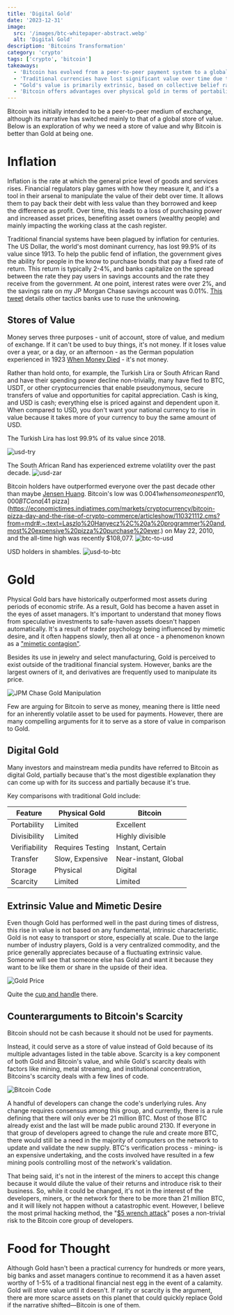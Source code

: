 ```yaml
---
title: 'Digital Gold'
date: '2023-12-31'
image:
  src: '/images/btc-whitepaper-abstract.webp'
  alt: 'Digital Gold'
description: 'Bitcoins Transformation'
category: 'crypto'
tags: ['crypto', 'bitcoin']
takeaways:
  - 'Bitcoin has evolved from a peer-to-peer payment system to a global store of value.'
  - 'Traditional currencies have lost significant value over time due to inflation.'
  - "Gold's value is primarily extrinsic, based on collective belief rather than intrinsic utility."
  - 'Bitcoin offers advantages over physical gold in terms of portability, divisibility, and verifiability.'
---
```


Bitcoin was initially intended to be a peer-to-peer medium of exchange, although its narrative has switched mainly to that of a global store of value. Below is an exploration of why we need a store of value and why Bitcoin is better than Gold at being one.

# Inflation

Inflation is the rate at which the general price level of goods and services rises. Financial regulators play games with how they measure it, and it's a tool in their arsenal to manipulate the value of their debt over time. It allows them to pay back their debt with less value than they borrowed and keep the difference as profit. Over time, this leads to a loss of purchasing power and increased asset prices, benefiting asset owners (wealthy people) and mainly impacting the working class at the cash register.

Traditional financial systems have been plagued by inflation for centuries. The US Dollar, the world's most dominant currency, has lost 99.9% of its value since 1913. To help the public fend of inflation, the government gives the ability for people in the know to purchase bonds that pay a fixed rate of return. This return is typically 2-4%, and banks capitalize on the spread between the rate they pay users in savings accounts and the rate they receive from the government. At one point, interest rates were over 2%, and the savings rate on my JP Morgan Chase savings account was 0.01%. [This tweet](https://x.com/zacharyr0th/status/1829654300450009530) details other tactics banks use to ruse the unknowing.

## Stores of Value

Money serves three purposes - unit of account, store of value, and medium of exchange. If it can't be used to buy things, it's not money. If it loses value over a year, or a day, or an afternoon - as the German population experienced in 1923 [When Money Died](https://www.goodreads.com/book/show/8567383-when-money-dies) - it's not money.

Rather than hold onto, for example, the Turkish Lira or South African Rand and have their spending power decline non-trivially, many have fled to BTC, USDT, or other cryptocurrencies that enable pseudonymous, secure transfers of value and opportunities for capital appreciation. Cash is king, and USD is cash; everything else is priced against and dependent upon it. When compared to USD, you don't want your national currency to rise in value because it takes more of your currency to buy the same amount of USD.

The Turkish Lira has lost 99.9% of its value since 2018.

![usd-try](/images/usd-try.webp)

The South African Rand has experienced extreme volatility over the past decade.
![usd-zar](/images/usd-zar.webp)

Bitcoin holders have outperformed everyone over the past decade other than maybe [Jensen Huang](https://www.instagram.com/commuter.ny/p/C71tPJgpmgw/). Bitcoin's low was $0.0041 when someone spent 10,000 BTC on a [$41 pizza](https://economictimes.indiatimes.com/markets/cryptocurrency/bitcoin-pizza-day-and-the-rise-of-crypto-commerce/articleshow/110321112.cms?from=mdr#:~:text=Laszlo%20Hanyecz%2C%20a%20programmer%20and,most%20expensive%20pizza%20purchase%20ever.) on May 22, 2010, and the all-time high was recently $108,077.
![btc-to-usd](/images/btc-usd.webp)

USD holders in shambles.
![usd-to-btc](/images/usd-btc.webp)

# Gold

Physical Gold bars have historically outperformed most assets during periods of economic strife. As a result, Gold has become a haven asset in the eyes of asset managers. It's important to understand that money flows from speculative investments to safe-haven assets doesn't happen automatically. It's a result of trader psychology being influenced by mimetic desire, and it often happens slowly, then all at once - a phenomenon known as a ["mimetic contagion"](https://mimetictheory.com/mimetic-contagion/).

Besides its use in jewelry and select manufacturing, Gold is perceived to exist outside of the traditional financial system. However, banks are the largest owners of it, and derivatives are frequently used to manipulate its price.

![JPM Chase Gold Manipulation](/images/jpm-criminals.webp)

Few are arguing for Bitcoin to serve as money, meaning there is little need for an inherently volatile asset to be used for payments. However, there are many compelling arguments for it to serve as a store of value in comparison to Gold.

## Digital Gold

Many investors and mainstream media pundits have referred to Bitcoin as digital Gold, partially because that's the most digestible explanation they can come up with for its success and partially because it's true.

Key comparisons with traditional Gold include:

| Feature       | Physical Gold    | Bitcoin              |
| ------------- | ---------------- | -------------------- |
| Portability   | Limited          | Excellent            |
| Divisibility  | Limited          | Highly divisible     |
| Verifiability | Requires Testing | Instant, Certain     |
| Transfer      | Slow, Expensive  | Near-instant, Global |
| Storage       | Physical         | Digital              |
| Scarcity      | Limited          | Limited              |

## Extrinsic Value and Mimetic Desire

Even though Gold has performed well in the past during times of distress, this rise in value is not based on any fundamental, intrinsic characteristic. Gold is not easy to transport or store, especially at scale. Due to the large number of industry players, Gold is a very centralized commodity, and the price generally appreciates because of a fluctuating extrinsic value. Someone will see that someone else has Gold and want it because they want to be like them or share in the upside of their idea.

![Gold Price](/images/gold-chart.webp)

Quite the [cup and handle](https://www.strike.money/technical-analysis/cup-and-handle) there.

## Counterarguments to Bitcoin's Scarcity

Bitcoin should not be cash because it should not be used for payments.

Instead, it could serve as a store of value instead of Gold because of its multiple advantages listed in the table above. Scarcity is a key component of both Gold and Bitcoin's value, and while Gold's scarcity deals with factors like mining, metal streaming, and institutional concentration, Bitcoins's scarcity deals with a few lines of code.

![Bitcoin Code](/images/btc-21m.webp)

A handful of developers can change the code's underlying rules. Any change requires consensus among this group, and currently, there is a rule defining that there will only ever be 21 million BTC. Most of those BTC already exist and the last will be made public around 2130. If everyone in that group of developers agreed to change the rule and create more BTC, there would still be a need in the majority of computers on the network to update and validate the new supply. BTC's verification process - mining- is an expensive undertaking, and the costs involved have resulted in a few mining pools controlling most of the network's validation.

That being said, it's not in the interest of the miners to accept this change because it would dilute the value of their returns and introduce risk to their business. So, while it could be changed, it's not in the interest of the developers, miners, or the network for there to be more than 21 million BTC, and it will likely not happen without a catastrophic event. However, I believe the most primal hacking method, the "[$5 wrench attack](https://www.financemagnates.com/terms/5/5-wrench-attack/)" poses a non-trivial risk to the Bitcoin core group of developers.

# Food for Thought

Although Gold hasn't been a practical currency for hundreds or more years, big banks and asset managers continue to recommend it as a haven asset worthy of 1-5% of a traditional financial nest egg in the event of a calamity. Gold will store value until it doesn't. If rarity or scarcity is the argument, there are more scarce assets on this planet that could quickly replace Gold if the narrative shifted—Bitcoin is one of them.
